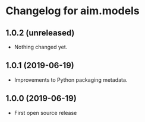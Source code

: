 Changelog for aim.models
=================

1.0.2 (unreleased)
------------------

- Nothing changed yet.


1.0.1 (2019-06-19)
------------------

- Improvements to Python packaging metadata.


1.0.0 (2019-06-19)
------------------

- First open source release
